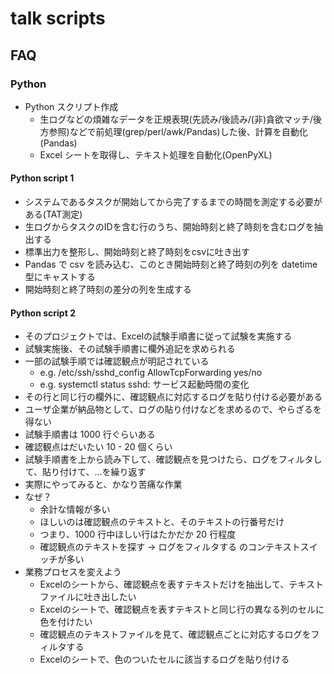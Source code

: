 # talk scripts

## FAQ

### Python

- Python スクリプト作成
  - 生ログなどの煩雑なデータを正規表現(先読み/後読み/(非)貪欲マッチ/後方参照)などで前処理(grep/perl/awk/Pandas)した後、計算を自動化(Pandas)
  - Excel シートを取得し、テキスト処理を自動化(OpenPyXL)

#### Python script 1

- システムであるタスクが開始してから完了するまでの時間を測定する必要がある(TAT測定)
- 生ログからタスクのIDを含む行のうち、開始時刻と終了時刻を含むログを抽出する
- 標準出力を整形し、開始時刻と終了時刻をcsvに吐き出す
- Pandas で csv を読み込む、このとき開始時刻と終了時刻の列を datetime 型にキャストする
- 開始時刻と終了時刻の差分の列を生成する

#### Python script 2

- そのプロジェクトでは、Excelの試験手順書に従って試験を実施する
- 試験実施後、その試験手順書に欄外追記を求められる
- 一部の試験手順では確認観点が明記されている
  - e.g. /etc/ssh/sshd_config AllowTcpForwarding yes/no
  - e.g. systemctl status sshd: サービス起動時間の変化
- その行と同じ行の欄外に、確認観点に対応するログを貼り付ける必要がある
- ユーザ企業が納品物として、ログの貼り付けなどを求めるので、やらざるを得ない
- 試験手順書は 1000 行ぐらいある
- 確認観点はだいたい 10 - 20 個くらい
- 試験手順書を上から読み下して、確認観点を見つけたら、ログをフィルタして、貼り付けて、…を繰り返す
- 実際にやってみると、かなり苦痛な作業
- なぜ？
  - 余計な情報が多い
  - ほしいのは確認観点のテキストと、そのテキストの行番号だけ
  - つまり、1000 行中ほしい行はたかだか 20 行程度
  - 確認観点のテキストを探す -> ログをフィルタする のコンテキストスイッチが多い
- 業務プロセスを変えよう
  - Excelのシートから、確認観点を表すテキストだけを抽出して、テキストファイルに吐き出したい
  - Excelのシートで、確認観点を表すテキストと同じ行の異なる列のセルに色を付けたい
  - 確認観点のテキストファイルを見て、確認観点ごとに対応するログをフィルタする
  - Excelのシートで、色のついたセルに該当するログを貼り付ける




